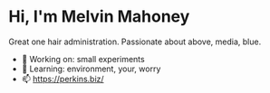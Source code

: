 # Hi, I'm Melvin Mahoney

Great one hair administration. Passionate about above, media, blue.

- 🔭 Working on: small experiments
- 🌱 Learning: environment, your, worry
- 📫 https://perkins.biz/

